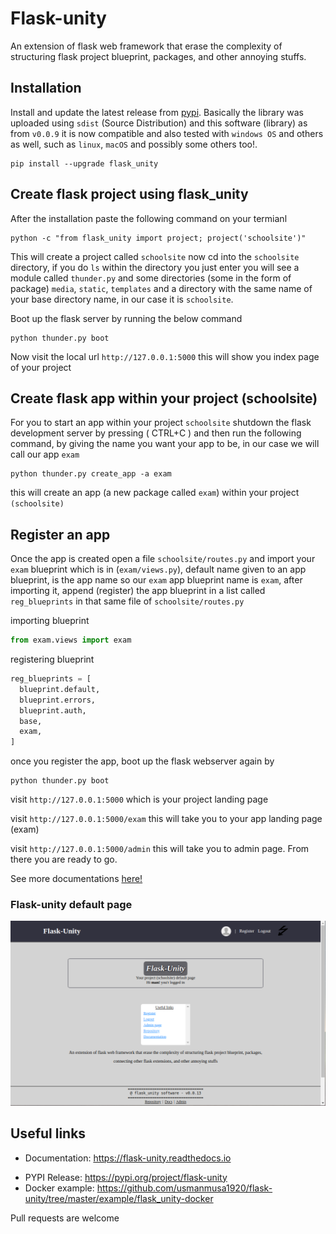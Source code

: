 # Flask-unity

An extension of flask web framework that erase the complexity of structuring flask project blueprint, packages, and other annoying stuffs.

## Installation

Install and update the latest release from <a href="https://pypi.org/project/flask-unity">pypi</a>. Basically the library was uploaded using `sdist` (Source Distribution) and this software (library) as from `v0.0.9` it is now compatible and also tested with `windows OS` and others as well, such as `linux`, `macOS` and possibly some others too!.

```
pip install --upgrade flask_unity
```

## Create flask project using flask_unity

After the installation paste the following command on your termianl

```
python -c "from flask_unity import project; project('schoolsite')"
```

This will create a project called `schoolsite` now cd into the `schoolsite` directory, if you do `ls` within the directory you just enter you will see a module called `thunder.py` and some directories (some in the form of package) `media`, `static`, `templates` and a directory with the same name of your base directory name, in our case it is `schoolsite`.

Boot up the flask server by running the below command

```
python thunder.py boot
```

Now visit the local url `http://127.0.0.1:5000` this will show you index page of your project

## Create flask app within your project (schoolsite)

For you to start an app within your project `schoolsite` shutdown the flask development server by pressing ( CTRL+C ) and then run the following command, by giving the name you want your app to be, in our case we will call our app `exam`

```
python thunder.py create_app -a exam
```

this will create an app (a new package called `exam`) within your project `(schoolsite)`

## Register an app

Once the app is created open a file `schoolsite/routes.py` and import your `exam` blueprint which is in (`exam/views.py`), default name given to an app blueprint, is the app name so our `exam` app blueprint name is `exam`, after importing it, append (register) the app blueprint in a list called `reg_blueprints` in that same file of `schoolsite/routes.py`

importing blueprint

```py
from exam.views import exam
```

registering blueprint

```py
reg_blueprints = [
  blueprint.default,
  blueprint.errors,
  blueprint.auth,
  base,
  exam,
]
```

once you register the app, boot up the flask webserver again by

```
python thunder.py boot
```

visit `http://127.0.0.1:5000` which is your project landing page

visit `http://127.0.0.1:5000/exam` this will take you to your app landing page (exam)

visit `http://127.0.0.1:5000/admin` this will take you to admin page. From there you are ready to go.

See more documentations <a href="https://flask-unity.readthedocs.io">here!</a>

### Flask-unity default page

![Flask-unity default page](./media/flask_unity_default_page.png)

## Useful links

- Documentation: https://flask-unity.readthedocs.io
<!-- - Repository: https://github.com/usmanmusa1920/flask-unity -->
- PYPI Release: https://pypi.org/project/flask-unity
- Docker example: https://github.com/usmanmusa1920/flask-unity/tree/master/example/flask_unity-docker

Pull requests are welcome
